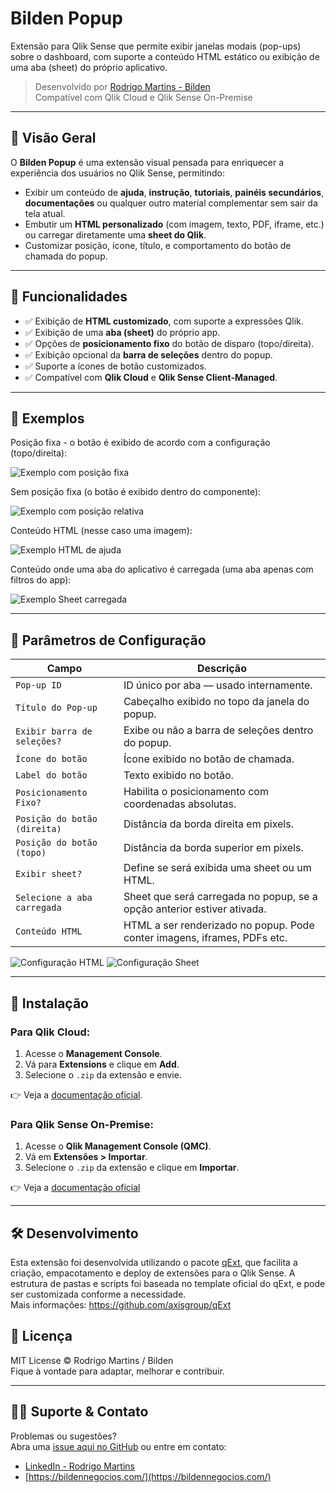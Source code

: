 # Bilden Popup

Extensão para Qlik Sense que permite exibir janelas modais (pop-ups) sobre o dashboard, com suporte a conteúdo HTML estático ou exibição de uma aba (sheet) do próprio aplicativo.

> Desenvolvido por [Rodrigo Martins - Bilden](https://bildennegocios.com/)  
> Compatível com Qlik Cloud e Qlik Sense On-Premise

---

## 📌 Visão Geral

O **Bilden Popup** é uma extensão visual pensada para enriquecer a experiência dos usuários no Qlik Sense, permitindo:

- Exibir um conteúdo de **ajuda**, **instrução**, **tutoriais**, **painéis secundários**, **documentações** ou qualquer outro material complementar sem sair da tela atual.
- Embutir um **HTML personalizado** (com imagem, texto, PDF, iframe, etc.) ou carregar diretamente uma **sheet do Qlik**.
- Customizar posição, ícone, título, e comportamento do botão de chamada do popup.

---

## 🚀 Funcionalidades

- ✅ Exibição de **HTML customizado**, com suporte a expressões Qlik.
- ✅ Exibição de uma **aba (sheet)** do próprio app.
- ✅ Opções de **posicionamento fixo** do botão de disparo (topo/direita).
- ✅ Exibição opcional da **barra de seleções** dentro do popup.
- ✅ Suporte a ícones de botão customizados.
- ✅ Compatível com **Qlik Cloud** e **Qlik Sense Client-Managed**.

---

## 🔎 Exemplos

Posição fixa - o botão é exibido de acordo com a configuração (topo/direita):

![Exemplo com posição fixa](img/demoPosicaoFixa.png)

Sem posição fixa (o botão é exibido dentro do componente):

![Exemplo com posição relativa](img/demoPosicaoVariavel.png)

Conteúdo HTML (nesse caso uma imagem):

![Exemplo HTML de ajuda](img/demoHTML.png)

Conteúdo onde uma aba do aplicativo é carregada (uma aba apenas com filtros do app):

![Exemplo Sheet carregada](img/demoSheet.png)

---

## 🔧 Parâmetros de Configuração

| Campo                      | Descrição                                                                 |
|---------------------------|---------------------------------------------------------------------------|
| `Pop-up ID`               | ID único por aba — usado internamente.                                    |
| `Título do Pop-up`        | Cabeçalho exibido no topo da janela do popup.                             |
| `Exibir barra de seleções?` | Exibe ou não a barra de seleções dentro do popup.                         |
| `Ícone do botão`          | Ícone exibido no botão de chamada.                                        |
| `Label do botão`          | Texto exibido no botão.                                                   |
| `Posicionamento Fixo?`    | Habilita o posicionamento com coordenadas absolutas.                      |
| `Posição do botão (direita)` | Distância da borda direita em pixels.                                   |
| `Posição do botão (topo)` | Distância da borda superior em pixels.                                    |
| `Exibir sheet?`           | Define se será exibida uma sheet ou um HTML.                              |
| `Selecione a aba carregada` | Sheet que será carregada no popup, se a opção anterior estiver ativada. |
| `Conteúdo HTML`           | HTML a ser renderizado no popup. Pode conter imagens, iframes, PDFs etc. |

![Configuração HTML](img/configHTML.png)
![Configuração Sheet](img/configSheet.png)

---

## 📂 Instalação

### Para Qlik Cloud:
1. Acesse o **Management Console**.
2. Vá para **Extensions** e clique em **Add**.
3. Selecione o `.zip` da extensão e envie.

👉 Veja a [documentação oficial](https://help.qlik.com/pt-BR/cloud-services/Subsystems/Hub/Content/Sense_Hub/Admin/mc-extensions.htm).

### Para Qlik Sense On-Premise:
1. Acesse o **Qlik Management Console (QMC)**.
2. Vá em **Extensões > Importar**.
3. Selecione o `.zip` da extensão e clique em **Importar**.

👉 Veja a [documentação oficial](https://help.qlik.com/en-US/sense-admin/May2025/Subsystems/DeployAdministerQSE/Content/Sense_DeployAdminister/QSEoW/Administer_QSEoW/Managing_QSEoW/import-extensions.htm)

---



## 🛠 Desenvolvimento
Esta extensão foi desenvolvida utilizando o pacote [qExt](https://github.com/axisgroup/qExt), que facilita a criação, empacotamento e deploy de extensões para o Qlik Sense. A estrutura de pastas e scripts foi baseada no template oficial do qExt, e pode ser customizada conforme a necessidade.  
Mais informações: https://github.com/axisgroup/qExt


## 📎 Licença

MIT License © Rodrigo Martins / Bilden  
Fique à vontade para adaptar, melhorar e contribuir.

---

## 🙋‍♂️ Suporte & Contato

Problemas ou sugestões?  
Abra uma [issue aqui no GitHub](https://github.com/drigomed/bilden-popup/issues) ou entre em contato:

- [LinkedIn - Rodrigo Martins](https://www.linkedin.com/in/drigomed)
- [https://bildennegocios.com/](https://bildennegocios.com/)
